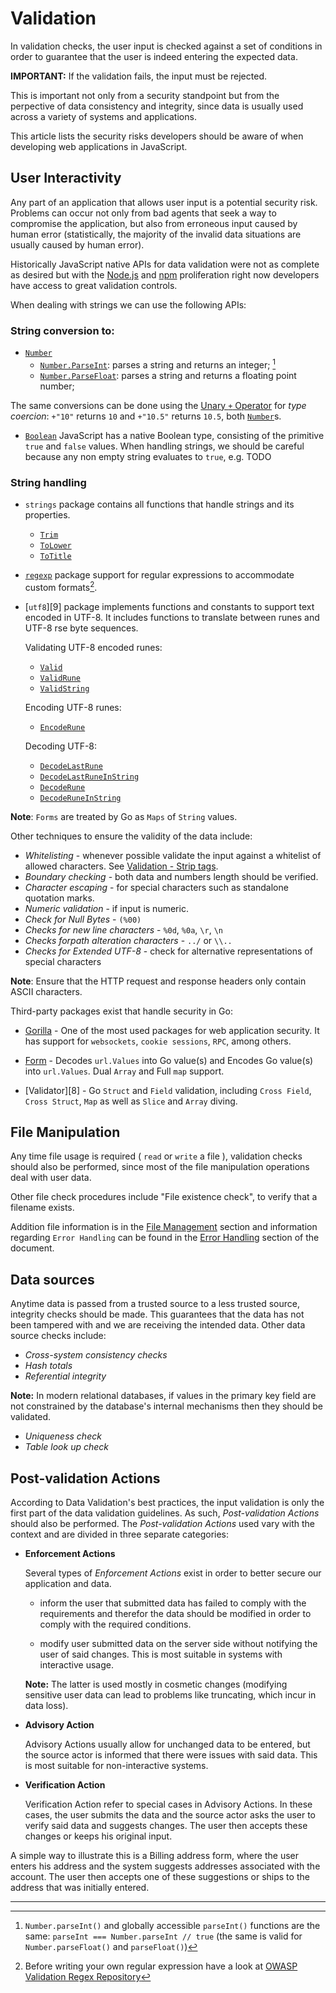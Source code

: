 Validation
==========

In validation checks, the user input is checked against a set of conditions in
order to guarantee that the user is indeed entering the expected data.

**IMPORTANT:** If the validation fails, the input must be rejected.

This is important not only from a security standpoint but from the perpective
of data consistency and integrity, since data is usually used across a variety
of systems and applications.

This article lists the security risks developers should be aware of when
developing web applications in JavaScript.

## User Interactivity

Any part of an application that allows user input is a potential security risk.
Problems can occur not only from bad agents that seek a way to compromise the
application, but also from erroneous input caused by human error (statistically,
the majority of the invalid data situations are usually caused by human error).

Historically JavaScript native APIs for data validation were not as complete as
desired but with the [Node.js][1] and [npm][2] proliferation right now
developers have access to great validation controls.

When dealing with strings we can use the following APIs:

### String conversion to:

* [`Number`][5]
    * [`Number.ParseInt`][3]: parses a string and returns an integer; [^1]
    * [`Number.ParseFloat`][4]: parses a string and returns a floating point
      number;

The same conversions can be done using the [Unary `+` Operator][6] for _type
coercion_: `+"10"` returns `10` and `+"10.5"` returns `10.5`, both
[`Number`][5]s.

* [`Boolean`][7] JavaScript has a native Boolean type, consisting of the
  primitive `true` and `false` values.
  When handling strings, we should be careful because any non empty string
  evaluates to `true`, e.g. TODO 
  

### String handling

* `strings` package contains all functions that handle strings and its
  properties.
    * [`Trim`](https://golang.org/pkg/strings/#Trim)
    * [`ToLower`](https://golang.org/pkg/strings/#ToLower)
    * [`ToTitle`](https://golang.org/pkg/strings/#ToTitle)
* [`regexp`][4] package support for regular expressions to accommodate custom
   formats[^2].
* [`utf8`][9] package implements functions and constants to support text
  encoded in UTF-8. It includes functions to translate between runes and UTF-8
rse
  byte sequences.

  Validating UTF-8 encoded runes:
    * [`Valid`](https://golang.org/pkg/unicode/utf8/#Valid)
    * [`ValidRune`](https://golang.org/pkg/unicode/utf8/#ValidRune)
    * [`ValidString`](https://golang.org/pkg/unicode/utf8/#ValidString)

  Encoding UTF-8 runes:
    * [`EncodeRune`](https://golang.org/pkg/unicode/utf8/#EncodeRune)

  Decoding UTF-8:
    * [`DecodeLastRune`](https://golang.org/pkg/unicode/utf8/#DecodeLastRune)
    * [`DecodeLastRuneInString`](https://golang.org/pkg/unicode/utf8/#DecodeLastRuneInString)
    * [`DecodeRune`](https://golang.org/pkg/unicode/utf8/#DecodeLastRune)
    * [`DecodeRuneInString`](https://golang.org/pkg/unicode/utf8/#DecodeRuneInString)


**Note**: `Forms` are treated by Go as `Maps` of `String` values.

Other techniques to ensure the validity of the data include:

* _Whitelisting_ - whenever possible validate the input against a whitelist
  of allowed characters. See [Validation - Strip tags][1].
* _Boundary checking_ - both data and numbers length should be verified.
* _Character escaping_ - for special characters such as standalone quotation
  marks.
* _Numeric validation_ - if input is numeric.
* _Check for Null Bytes_ - `(%00)`
* _Checks for new line characters_ - `%0d`, `%0a`, `\r`, `\n`
* _Checks forpath alteration characters_ - `../` or `\\..`
* _Checks for Extended UTF-8_ - check for alternative representations of
  special characters

**Note**: Ensure that the HTTP request and response headers only contain
ASCII characters.

Third-party packages exist that handle security in Go:

* [Gorilla][6] - One of the most used packages for web
  application security.
  It has support for `websockets`, `cookie sessions`, `RPC`, among
  others.

* [Form][7] - Decodes `url.Values` into Go value(s) and Encodes Go value(s)
  into `url.Values`.
  Dual `Array` and Full `map` support.

* [Validator][8] - Go `Struct` and `Field` validation, including `Cross Field`,
  `Cross Struct`, `Map` as well as `Slice` and `Array` diving.

## File Manipulation

Any time file usage is required ( `read` or `write` a file ), validation checks
should also be performed, since most of the file manipulation operations deal
with user data.

Other file check procedures include "File existence check", to verify that a
filename exists.

Addition file information is in the [File Management][2] section and information
regarding `Error Handling` can be found in the [Error Handling][3] section of
the document.

## Data sources

Anytime data is passed from a trusted source to a less trusted source,
integrity checks should be made.
This guarantees that the data has not been tampered with and we are receiving
the intended data. Other data source checks include:

* _Cross-system consistency checks_
* _Hash totals_
* _Referential integrity_

**Note:** In modern relational databases, if values in the primary key field
are not constrained by the database's internal mechanisms then they should be
validated.

* _Uniqueness check_
* _Table look up check_

## Post-validation Actions

According to Data Validation's best practices, the input validation is only
the first part of the data validation guidelines. As such,
_Post-validation Actions_ should also be performed.
The _Post-validation Actions_ used vary with the context and are divided in
three separate categories:

* **Enforcement Actions**

  Several types of _Enforcement Actions_ exist in order to better secure our
  application and data.

  * inform the user that submitted data has failed to comply with the
    requirements and therefor the data should be modified in order to comply
    with the required conditions.

  * modify user submitted data on the server side without notifying the user of
    said changes. This is most suitable in systems with interactive usage.

  **Note:** The latter is used mostly in cosmetic changes (modifying sensitive
  user data can lead to problems like truncating, which incur in data loss).
* **Advisory Action**

  Advisory Actions usually allow for unchanged data
  to be entered, but the source actor is informed that there were issues with
  said data. This is most suitable for non-interactive systems.
* **Verification Action**

  Verification Action refer to special cases in
  Advisory Actions. In these cases, the user submits the data and the source
  actor asks the user to verify said data and suggests changes. The user then
  accepts these changes or keeps his original input.

A simple way to illustrate this is a Billing address form, where the user
enters his address and the system suggests addresses associated with the
account. The user then accepts one of these suggestions or ships to the address
that was initially entered.

---

[^1]: `Number.parseInt()` and globally accessible `parseInt()` functions are the same: `parseInt === Number.parseInt // true` (the same is valid for `Number.parseFloat()` and `parseFloat()`)
[^2]: Before writing your own regular expression have a look at [OWASP Validation Regex Repository][5]

[1]: https://nodejs.org/en/
[2]: https://www.npmjs.com/
[3]: http://www.ecma-international.org/ecma-262/6.0/index.html#sec-number.parseint
[4]: http://www.ecma-international.org/ecma-262/6.0/index.html#sec-number.parsefloat
[5]: http://www.ecma-international.org/ecma-262/6.0/index.html#sec-number-objects
[6]: http://www.ecma-international.org/ecma-262/6.0/index.html#sec-unary-plus-operator
[7]: http://www.ecma-international.org/ecma-262/6.0/index.html#sec-terms-and-definitions-boolean-type
